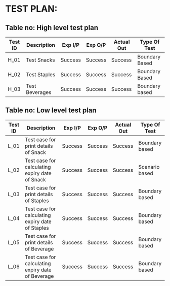 # TEST PLAN:

## Table no: High level test plan

| **Test ID** | **Description**                                              | **Exp I/P** | **Exp O/P** | **Actual Out** |**Type Of Test**  |    
|-------------|--------------------------------------------------------------|------------|-------------|----------------|------------------|
|  H_01       | Test Snacks | Success | Success | Success | Boundary Based |
|  H_02       | Test Staples| Success | Success | Success | Boundary Based |
|  H_03       | Test Beverages | Success | Success | Success| Boundary based |




## Table no: Low level test plan

| **Test ID** | **Description**                                              | **Exp I/P** | **Exp O/P** | **Actual Out** |**Type Of Test**  |    
|-------------|--------------------------------------------------------------|------------|-------------|----------------|------------------|
|  L_01       | Test case for print details of Snack| Success | Success | Success | Boundary based |
|  L_02       | Test case for calculating expiry date of Snack | Success | Success | Success | Scenario based    |
|  L_03       | Test case for print details of Staples | Success | Success | Success | Boundary based    |
|  L_04       | Test case for calculating expiry date of Staples | Success | Success | Success | Boundary based |
|  L_05       | Test case for print details of Beverage | Success | Success | Success | Boundary based    |
|  L_06       | Test case for calculating expiry date of Beverage | Success | Success | Success | Boundary based    |
